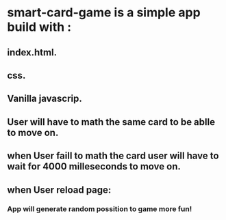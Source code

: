 # smart-card-game is a simple app build with :

##  index.html.

## css.

## Vanilla javascrip.

## User will have to math the same card to be ablle to move on.

## when User faill to math the card user will have to wait for 4000 milleseconds to move on.

## when User reload page:

### App will generate random possition to game more fun!

